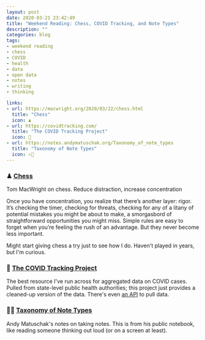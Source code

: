 ```yaml
---
layout: post
date: 2020-03-21 23:42:49
title: "Weekend Reading: Chess, COVID Tracking, and Note Types"
description: ""
categories: blog
tags:
- weekend reading
- chess
- COVID
- health
- data
- open data
- notes
- writing
- thinking

links:
- url: https://macwright.org/2020/03/22/chess.html
  title: "Chess"
  icon: ♟
- url: https://covidtracking.com/
  title: "The COVID Tracking Project"
  icon: 🧪
- url: https://notes.andymatuschak.org/Taxonomy_of_note_types
  title: "Taxonomy of Note Types"
  icon: ✍🏼
---
```


### ♟ [Chess](https://macwright.org/2020/03/22/chess.html "Chess")

Tom MacWright on chess. Reduce distraction, increase concentration

Once you have concentration, you realize that there’s another layer: rigor. It’s checking the timer, checking for threats, checking for any of a litany of potential mistakes you might be about to make, a smorgasbord of straightforward opportunities you might miss. Simple rules are easy to forget when you’re feeling the rush of an advantage. But they never become less important.

Might start giving chess a try just to see how I do. Haven't played in years, but I'm curious.

### 🧪 [The COVID Tracking Project](https://covidtracking.com/ "The COVID Tracking Project")

The best resource I've run across for aggregated data on COVID cases. Pulled from state-level public health authorities; this project just provides a cleaned-up version of the data. There's even [an API](https://covidtracking.com/api/ "COVID Tracking API") to pull data.

### ✍🏼 [Taxonomy of Note Types](https://notes.andymatuschak.org/Taxonomy_of_note_types "Taxonomy of Note Types")

Andy Matuschak's notes on taking notes. This is from his public notebook, like reading someone thinking out loud (or on a screen at least).
